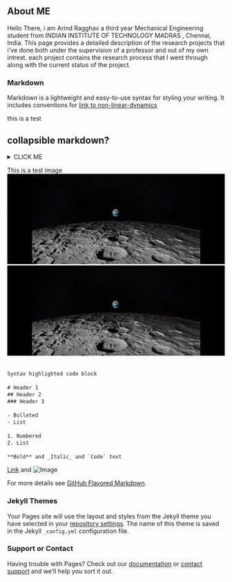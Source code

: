 ## About ME 

Hello There, i am Arind Ragghav a third year Mechanical Engineering student from INDIAN INSTITUTE OF TECHNOLOGY MADRAS , Chennai, India. This page provides a detailed description of the research projects that i've done both under the supervision of a professor and out of my own intrest. each project contains the research process that I went through along with the current status of the project.  


### Markdown

Markdown is a lightweight and easy-to-use syntax for styling your writing. It includes conventions for
[link to non-linear-dynamics](https://0110a.github.io/Non-linear-dynamics-and-fluids/)

this is a test
## collapsible markdown?

<details><summary>CLICK ME</summary>
<p>

#### yes, even hidden code blocks!

```
print("hello world!")
```

</p>
</details>

This is a test image
![image of earth from space](https://github.com/0110A/Personal-Website/blob/master/space.png)
<img src="https://github.com/0110A/Personal-Website/blob/master/space.png" width="800" />

```

Syntax highlighted code block

# Header 1
## Header 2
### Header 3

- Bulleted
- List

1. Numbered
2. List

**Bold** and _Italic_ and `Code` text
```
[Link](url) and ![Image](src)


For more details see [GitHub Flavored Markdown](https://guides.github.com/features/mastering-markdown/).

### Jekyll Themes

Your Pages site will use the layout and styles from the Jekyll theme you have selected in your [repository settings](https://github.com/0110A/Personal-Website/settings). The name of this theme is saved in the Jekyll `_config.yml` configuration file.

### Support or Contact

Having trouble with Pages? Check out our [documentation](https://docs.github.com/categories/github-pages-basics/) or [contact support](https://github.com/contact) and we’ll help you sort it out.
